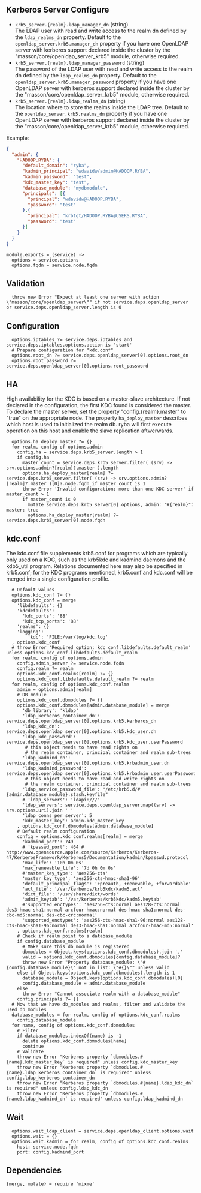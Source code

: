 
## Kerberos Server Configure

*   `krb5_server.{realm}.ldap_manager_dn` (string)   
    The LDAP user with read and write access to the realm dn
    defined by the `ldap_realms_dn` property. Default to the 
    `openldap_server.krb5.manager_dn` property if you have one OpenLDAP server with 
    kerberos support declared inside the cluster by the 
    "masson/core/openldap\_server\_krb5" module, otherwise required.      
*   `krb5_server.{realm}.ldap_manager_password` (string)   
    The password of the LDAP user with read and write access to the realm dn
    defined by the `ldap_realms_dn` property. Default to the 
    `openldap_server.krb5.manager_password` property if you have one OpenLDAP server with 
    kerberos support declared inside the cluster by the 
    "masson/core/openldap\_server\_krb5" module, otherwise required.      
*   `krb5_server.{realm}.ldap_realms_dn` (string)   
    The location where to store the realms inside the LDAP tree. Default to the 
    `openldap_server.krb5.realms_dn` property if you have one OpenLDAP server with 
    kerberos support declared inside the cluster by the 
    "masson/core/openldap\_server\_krb5" module, otherwise required.   

Example:

```json
{
  "admin": {
    "HADOOP.RYBA": {
      "default_domain": "ryba",
      "kadmin_principal": "wdavidw/admin@HADOOP.RYBA",
      "kadmin_password": "test",
      "kdc_master_key": "test",
      "database_module": "mydbmodule",
      "principals": [{
        "principal": "wdavidw@HADOOP.RYBA",
        "password": "test"
      },{
        "principal": "krbtgt/HADOOP.RYBA@USERS.RYBA",
        "password": "test"
      }]
    }
  }
}
```

    module.exports = (service) ->
      options = service.options
      options.fqdn = service.node.fqdn

## Validation

      throw new Error "Expect at least one server with action \"masson/core/openldap_server\"" if not service.deps.openldap_server or service.deps.openldap_server.length is 0

## Configuration

      options.iptables ?= service.deps.iptables and service.deps.iptables.options.action is 'start'
      # Prepare configuration for "kdc.conf"
      options.root_dn ?= service.deps.openldap_server[0].options.root_dn
      options.root_password ?= service.deps.openldap_server[0].options.root_password

## HA

High availability for the KDC is based on a master-slave architecture. If not 
declared in the configuration, the first KDC found is considered the master. To 
declare the master server, set the property "config.{realm}.master" to "true" 
on the appropriate node.
The property `ha_deploy_master` describes which host is used to initialized the realm db.
ryba will first execute operation on this host and enable the slave replication aftwerwards.


      options.ha_deploy_master ?= {}
      for realm, config of options.admin
        config.ha = service.deps.krb5_server.length > 1
        if config.ha
          master_count = service.deps.krb5_server.filter( (srv) -> srv.options.admin?[realm]?.master ).length
          options.ha_deploy_master[realm] ?= service.deps.krb5_server.filter( (srv) -> srv.options.admin?[realm]?.master )[0]?.node.fqdn if master_count is 1
          throw Error 'Invalid configuration: more than one KDC server' if master_count > 1
          if master_count is 0
            mutate service.deps.krb5_server[0].options, admin: "#{realm}": master: true
            options.ha_deploy_master[realm] ?= service.deps.krb5_server[0].node.fqdn

## kdc.conf

The kdc.conf file supplements krb5.conf for programs which are typically only 
used on a KDC, such as the krb5kdc and kadmind daemons and the kdb5_util 
program. Relations documented here may also be specified in krb5.conf; for the 
KDC programs mentioned, krb5.conf and kdc.conf will be merged into a single 
configuration profile.

      # Default values
      options.kdc_conf ?= {}
      options.kdc_conf = merge
        'libdefaults': {}
        'kdcdefaults':
          'kdc_ports': '88'
          'kdc_tcp_ports': '88'
        'realms': {}
        'logging':
            'kdc': 'FILE:/var/log/kdc.log'
      , options.kdc_conf
      # throw Error 'Required option: kdc_conf.libdefaults.default_realm' unless options.kdc_conf.libdefaults.default_realm
      for realm, config of options.admin
        config.admin_server ?= service.node.fqdn
        config.realm ?= realm
        options.kdc_conf.realms[realm] ?= {}
        options.kdc_conf.libdefaults.default_realm ?= realm
      for realm, config of options.kdc_conf.realms
        admin = options.admin[realm]
        # DB module
        options.kdc_conf.dbmodules ?= {}
        options.kdc_conf.dbmodules[admin.database_module] = merge
          'db_library': 'kldap'
          'ldap_kerberos_container_dn': service.deps.openldap_server[0].options.krb5.kerberos_dn
          'ldap_kdc_dn': service.deps.openldap_server[0].options.krb5.kdc_user.dn
          'ldap_kdc_password': service.deps.openldap_server[0].options.krb5.kdc_user.userPassword
           # this object needs to have read rights on
           # the realm container, principal container and realm sub-trees
          'ldap_kadmind_dn': service.deps.openldap_server[0].options.krb5.krbadmin_user.dn
          'ldap_kadmind_password': service.deps.openldap_server[0].options.krb5.krbadmin_user.userPassword
           # this object needs to have read and write rights on
           # the realm container, principal container and realm sub-trees
          'ldap_service_password_file': "/etc/krb5.d/#{admin.database_module}.stash.keyfile"
          # 'ldap_servers': 'ldapi:///'
          'ldap_servers': service.deps.openldap_server.map((srv) -> srv.options.uri).join ' '
          'ldap_conns_per_server': 5
          'kdc_master_key': admin.kdc_master_key
        , options.kdc_conf.dbmodules[admin.database_module]
        # Default realm configuration
        config = options.kdc_conf.realms[realm] = merge
          'kadmind_port': 749
          # 'kpasswd_port': 464 # http://www.opensource.apple.com/source/Kerberos/Kerberos-47/KerberosFramework/Kerberos5/Documentation/kadmin/kpasswd.protocol
          'max_life': '10h 0m 0s'
          'max_renewable_life': '7d 0h 0m 0s'
          #'master_key_type': 'aes256-cts'
          'master_key_type': 'aes256-cts-hmac-sha1-96'
          'default_principal_flags': '+preauth, +renewable, +forwardable'
          'acl_file': '/var/kerberos/krb5kdc/kadm5.acl'
          'dict_file': '/usr/share/dict/words'
          'admin_keytab': '/var/kerberos/krb5kdc/kadm5.keytab'
          #'supported_enctypes': 'aes256-cts:normal aes128-cts:normal des3-hmac-sha1:normal arcfour-hmac:normal des-hmac-sha1:normal des-cbc-md5:normal des-cbc-crc:normal'
          'supported_enctypes': 'aes256-cts-hmac-sha1-96:normal aes128-cts-hmac-sha1-96:normal des3-hmac-sha1:normal arcfour-hmac-md5:normal'
        , options.kdc_conf.realms[realm]
        # Check if realm point to a database_module
        if config.database_module
          # Make sure this db module is registered
          dbmodules = Object.keys(options.kdc_conf.dbmodules).join ','
          valid = options.kdc_conf.dbmodules[config.database_module]?
          throw new Error "Property database_module: \"#{config.database_module}\" not in list: \"#{}\"" unless valid
        else if Object.keys(options.kdc_conf.dbmodules).length is 1
          database_module = Object.keys(options.kdc_conf.dbmodules)[0]
          config.database_module = admin.database_module
        else
          throw Error "Cannot associate realm with a database_module"
        config.principals ?= []
      # Now that we have db_modules and realms, filter and validate the used db_modules
      database_modules = for realm, config of options.kdc_conf.realms
        config.database_module
      for name, config of options.kdc_conf.dbmodules
        # Filter
        if database_modules.indexOf(name) is -1
          delete options.kdc_conf.dbmodules[name]
          continue
        # Validate
        throw new Error "Kerberos property `dbmodules.#{name}.kdc_master_key` is required" unless config.kdc_master_key
        throw new Error "Kerberos property `dbmodules.#{name}.ldap_kerberos_container_dn` is required" unless config.ldap_kerberos_container_dn
        throw new Error "Kerberos property `dbmodules.#{name}.ldap_kdc_dn` is required" unless config.ldap_kdc_dn
        throw new Error "Kerberos property `dbmodules.#{name}.ldap_kadmind_dn` is required" unless config.ldap_kadmind_dn

## Wait
    
      options.wait_ldap_client = service.deps.openldap_client.options.wait
      options.wait = {}
      options.wait.kadmin = for realm, config of options.kdc_conf.realms
        host: service.node.fqdn
        port: config.kadmind_port

## Dependencies

    {merge, mutate} = require 'mixme'
